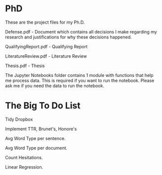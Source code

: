 # PhD
These are the project files for my Ph.D.

Defense.pdf - Document which contains all decisions I make regarding my research and justifications for why these decisions happened.

QualifyingReport.pdf - Qualifying Report 

LiteratureReview.pdf - Literature Review

Thesis.pdf - Thesis

The Jupyter Notebooks folder contains 1 module with functions that help me process data. This is required if you want to run the notebook. Please ask me if you need the data to run the notebook.

# The Big To Do List

Tidy Dropbox

Implement TTR, Brunet's, Honore's

Avg Word Type per sentence.

Avg Word Type per document.

Count Hesitations.

Linear Regression.
